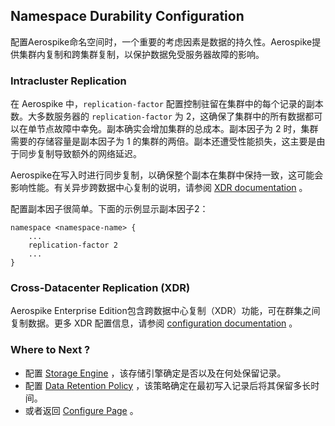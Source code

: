 ## Namespace Durability Configuration

配置Aerospike命名空间时，一个重要的考虑因素是数据的持久性。Aerospike提供集群内复制和跨集群复制，以保护数据免受服务器故障的影响。

### Intracluster Replication

在 Aerospike 中，`replication-factor` 配置控制驻留在集群中的每个记录的副本数。大多数服务器的 `replication-factor` 为 2，这确保了集群中的所有数据都可以在单节点故障中幸免。副本确实会增加集群的总成本。副本因子为 2 时，集群需要的存储容量是副本因子为 1 的集群的两倍。副本还遭受性能损失，这主要是由于同步复制导致额外的网络延迟。

Aerospike在写入时进行同步复制，以确保整个副本在集群中保持一致，这可能会影响性能。有关异步跨数据中心复制的说明，请参阅 [XDR documentation](https://docs.aerospike.com/docs/operations/configure/cross-datacenter) 。

配置副本因子很简单。下面的示例显示副本因子2：
```
namespace <namespace-name> {
    ...
    replication-factor 2
    ...
}
```

### Cross-Datacenter Replication (XDR)

Aerospike Enterprise Edition包含跨数据中心复制（XDR）功能，可在群集之间复制数据。更多 XDR 配置信息，请参阅 [configuration documentation](https://docs.aerospike.com/docs/operations/configure/cross-datacenter) 。

### Where to Next ?

- 配置 [Storage Engine](https://docs.aerospike.com/docs/operations/configure/namespace/storage) ，该存储引擎确定是否以及在何处保留记录。
- 配置 [Data Retention Policy](https://docs.aerospike.com/docs/operations/configure/namespace/retention) ，该策略确定在最初写入记录后将其保留多长时间。
- 或者返回 [Configure Page](https://docs.aerospike.com/docs/operations/configure) 。